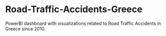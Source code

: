 # Road-Traffic-Accidents-Greece
PowerBI dashboard with visualizations related to Road Traffic Accidents in Greece since 2010.
